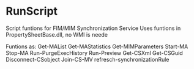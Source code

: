 # RunScript
Script funtions for FIM/MIM Synchronization Service
Uses funtions in PropertySheetBase.dll, no WMI is neede

Funtions as:
Get-MAList
Get-MAStatistics
Get-MIMParameters
Start-MA
Stop-MA
Run-PurgeExecHistory
Run-Preview
Get-CSXml
Get-CSGuid
Disconnect-CSobject
Join-CS-MV
refresch-synchronizationRule

